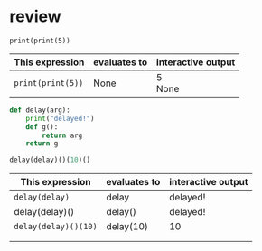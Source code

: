 # review

```pyt
print(print(5))
```

| This expression   | evaluates to | interactive output |
| ----------------- | ------------ | ------------------ |
| `print(print(5))` | None         | 5<br />None        |

```py
def delay(arg):
    print("delayed!")
    def g():
        return arg
    return g
```

```py
delay(delay)()(10)()
```

| This expression      | evaluates to | interactive output |
| -------------------- | ------------ | ------------------ |
| `delay(delay)`       | delay        | delayed!<br />     |
| delay(delay)()       | delay()      | delayed!           |
| `delay(delay)()(10)` | delay(10)    | 10                 |
|                      |              |                    |
|                      |              |                    |